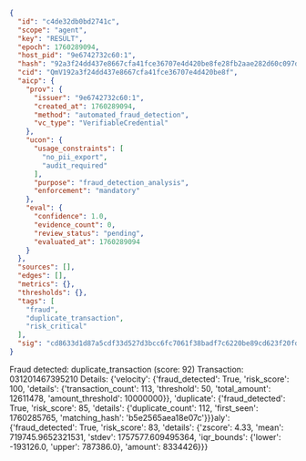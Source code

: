 ```json
{
  "id": "c4de32db0bd2741c",
  "scope": "agent",
  "key": "RESULT",
  "epoch": 1760289094,
  "host_pid": "9e6742732c60:1",
  "hash": "92a3f24dd437e8667cfa41fce36707e4d420be8fe28fb2aae282d60c097d8e07",
  "cid": "QmV192a3f24dd437e8667cfa41fce36707e4d420be8f",
  "aicp": {
    "prov": {
      "issuer": "9e6742732c60:1",
      "created_at": 1760289094,
      "method": "automated_fraud_detection",
      "vc_type": "VerifiableCredential"
    },
    "ucon": {
      "usage_constraints": [
        "no_pii_export",
        "audit_required"
      ],
      "purpose": "fraud_detection_analysis",
      "enforcement": "mandatory"
    },
    "eval": {
      "confidence": 1.0,
      "evidence_count": 0,
      "review_status": "pending",
      "evaluated_at": 1760289094
    }
  },
  "sources": [],
  "edges": [],
  "metrics": {},
  "thresholds": {},
  "tags": [
    "fraud",
    "duplicate_transaction",
    "risk_critical"
  ],
  "sig": "cd8633d1d87a5cdf33d527d3bcc6fc7061f38badf7c6220be89cd623f20fd97a"
}
```

Fraud detected: duplicate_transaction (score: 92)
Transaction: 031201467395210
Details: {'velocity': {'fraud_detected': True, 'risk_score': 100, 'details': {'transaction_count': 113, 'threshold': 50, 'total_amount': 12611478, 'amount_threshold': 10000000}}, 'duplicate': {'fraud_detected': True, 'risk_score': 85, 'details': {'duplicate_count': 112, 'first_seen': 1760285765, 'matching_hash': 'b5e2565aea18e07c'}}}aly': {'fraud_detected': True, 'risk_score': 83, 'details': {'zscore': 4.33, 'mean': 719745.9652321531, 'stdev': 1757577.609495364, 'iqr_bounds': {'lower': -193126.0, 'upper': 787386.0}, 'amount': 8334426}}}